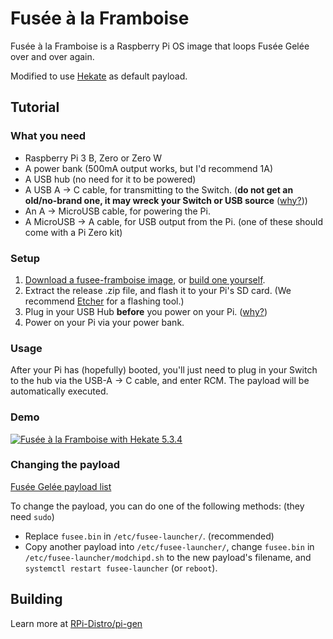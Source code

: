 # Fusée à la Framboise

Fusée à la Framboise is a Raspberry Pi OS image that loops Fusée Gelée over and over again. 

Modified to use [Hekate](https://github.com/CTCaer/hekate) as default payload.

## Tutorial

### What you need

 * Raspberry Pi 3 B, Zero or Zero W
 * A power bank (500mA output works, but I'd recommend 1A)
 * A USB hub (no need for it to be powered)
 * A USB A -> C cable, for transmitting to the Switch. (**do not get an old/no-brand one, it may wreck your Switch or USB source** ([why?](https://pastebin.com/80QXsefE)))
 * An A -> MicroUSB cable, for powering the Pi.
 * A MicroUSB -> A cable, for USB output from the Pi. (one of these should come with a Pi Zero kit)

### Setup

 1. [Download a fusee-framboise image](https://github.com/kbeflo/fusee-framboise/releases), or [build one yourself](#building).
 2. Extract the release .zip file, and flash it to your Pi's SD card. (We recommend [Etcher](https://etcher.io) for a flashing tool.)
 3. Plug in your USB Hub **before** you power on your Pi. ([why?](https://www.raspberrypi.org/forums/viewtopic.php?t=23205#p217196))
 4. Power on your Pi via your power bank.

### Usage

After your Pi has (hopefully) booted, you'll just need to plug in your Switch to the hub via the USB-A -> C cable, and enter RCM. The payload will be automatically executed.

### Demo

[![Fusée à la Framboise with Hekate 5.3.4](https://img.youtube.com/vi/CdMKe9dGHEk/hqdefault.jpg)](https://youtu.be/CdMKe9dGHEk)

### Changing the payload

[Fusée Gelée payload list](https://wiki.gbatemp.net/wiki/List_of_Switch_payloads)

To change the payload, you can do one of the following methods: (they need `sudo`)
 * Replace `fusee.bin` in `/etc/fusee-launcher/`. (recommended)
 * Copy another payload into `/etc/fusee-launcher/`, change `fusee.bin` in `/etc/fusee-launcher/modchipd.sh` to the new payload's filename, and `systemctl restart fusee-launcher` (or `reboot`).

## Building  

Learn more at [RPi-Distro/pi-gen](https://github.com/RPi-Distro/pi-gen)
